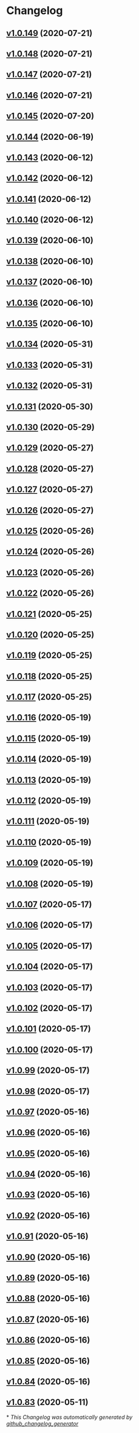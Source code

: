 # Changelog

## [v1.0.149](https://github.com/ToMe25/ToMe25s-Java-Utilities/tree/v1.0.149) (2020-07-21)

## [v1.0.148](https://github.com/ToMe25/ToMe25s-Java-Utilities/tree/v1.0.148) (2020-07-21)

## [v1.0.147](https://github.com/ToMe25/ToMe25s-Java-Utilities/tree/v1.0.147) (2020-07-21)

## [v1.0.146](https://github.com/ToMe25/ToMe25s-Java-Utilities/tree/v1.0.146) (2020-07-21)

## [v1.0.145](https://github.com/ToMe25/ToMe25s-Java-Utilities/tree/v1.0.145) (2020-07-20)

## [v1.0.144](https://github.com/ToMe25/ToMe25s-Java-Utilities/tree/v1.0.144) (2020-06-19)

## [v1.0.143](https://github.com/ToMe25/ToMe25s-Java-Utilities/tree/v1.0.143) (2020-06-12)

## [v1.0.142](https://github.com/ToMe25/ToMe25s-Java-Utilities/tree/v1.0.142) (2020-06-12)

## [v1.0.141](https://github.com/ToMe25/ToMe25s-Java-Utilities/tree/v1.0.141) (2020-06-12)

## [v1.0.140](https://github.com/ToMe25/ToMe25s-Java-Utilities/tree/v1.0.140) (2020-06-12)

## [v1.0.139](https://github.com/ToMe25/ToMe25s-Java-Utilities/tree/v1.0.139) (2020-06-10)

## [v1.0.138](https://github.com/ToMe25/ToMe25s-Java-Utilities/tree/v1.0.138) (2020-06-10)

## [v1.0.137](https://github.com/ToMe25/ToMe25s-Java-Utilities/tree/v1.0.137) (2020-06-10)

## [v1.0.136](https://github.com/ToMe25/ToMe25s-Java-Utilities/tree/v1.0.136) (2020-06-10)

## [v1.0.135](https://github.com/ToMe25/ToMe25s-Java-Utilities/tree/v1.0.135) (2020-06-10)

## [v1.0.134](https://github.com/ToMe25/ToMe25s-Java-Utilities/tree/v1.0.134) (2020-05-31)

## [v1.0.133](https://github.com/ToMe25/ToMe25s-Java-Utilities/tree/v1.0.133) (2020-05-31)

## [v1.0.132](https://github.com/ToMe25/ToMe25s-Java-Utilities/tree/v1.0.132) (2020-05-31)

## [v1.0.131](https://github.com/ToMe25/ToMe25s-Java-Utilities/tree/v1.0.131) (2020-05-30)

## [v1.0.130](https://github.com/ToMe25/ToMe25s-Java-Utilities/tree/v1.0.130) (2020-05-29)

## [v1.0.129](https://github.com/ToMe25/ToMe25s-Java-Utilities/tree/v1.0.129) (2020-05-27)

## [v1.0.128](https://github.com/ToMe25/ToMe25s-Java-Utilities/tree/v1.0.128) (2020-05-27)

## [v1.0.127](https://github.com/ToMe25/ToMe25s-Java-Utilities/tree/v1.0.127) (2020-05-27)

## [v1.0.126](https://github.com/ToMe25/ToMe25s-Java-Utilities/tree/v1.0.126) (2020-05-27)

## [v1.0.125](https://github.com/ToMe25/ToMe25s-Java-Utilities/tree/v1.0.125) (2020-05-26)

## [v1.0.124](https://github.com/ToMe25/ToMe25s-Java-Utilities/tree/v1.0.124) (2020-05-26)

## [v1.0.123](https://github.com/ToMe25/ToMe25s-Java-Utilities/tree/v1.0.123) (2020-05-26)

## [v1.0.122](https://github.com/ToMe25/ToMe25s-Java-Utilities/tree/v1.0.122) (2020-05-26)

## [v1.0.121](https://github.com/ToMe25/ToMe25s-Java-Utilities/tree/v1.0.121) (2020-05-25)

## [v1.0.120](https://github.com/ToMe25/ToMe25s-Java-Utilities/tree/v1.0.120) (2020-05-25)

## [v1.0.119](https://github.com/ToMe25/ToMe25s-Java-Utilities/tree/v1.0.119) (2020-05-25)

## [v1.0.118](https://github.com/ToMe25/ToMe25s-Java-Utilities/tree/v1.0.118) (2020-05-25)

## [v1.0.117](https://github.com/ToMe25/ToMe25s-Java-Utilities/tree/v1.0.117) (2020-05-25)

## [v1.0.116](https://github.com/ToMe25/ToMe25s-Java-Utilities/tree/v1.0.116) (2020-05-19)

## [v1.0.115](https://github.com/ToMe25/ToMe25s-Java-Utilities/tree/v1.0.115) (2020-05-19)

## [v1.0.114](https://github.com/ToMe25/ToMe25s-Java-Utilities/tree/v1.0.114) (2020-05-19)

## [v1.0.113](https://github.com/ToMe25/ToMe25s-Java-Utilities/tree/v1.0.113) (2020-05-19)

## [v1.0.112](https://github.com/ToMe25/ToMe25s-Java-Utilities/tree/v1.0.112) (2020-05-19)

## [v1.0.111](https://github.com/ToMe25/ToMe25s-Java-Utilities/tree/v1.0.111) (2020-05-19)

## [v1.0.110](https://github.com/ToMe25/ToMe25s-Java-Utilities/tree/v1.0.110) (2020-05-19)

## [v1.0.109](https://github.com/ToMe25/ToMe25s-Java-Utilities/tree/v1.0.109) (2020-05-19)

## [v1.0.108](https://github.com/ToMe25/ToMe25s-Java-Utilities/tree/v1.0.108) (2020-05-19)

## [v1.0.107](https://github.com/ToMe25/ToMe25s-Java-Utilities/tree/v1.0.107) (2020-05-17)

## [v1.0.106](https://github.com/ToMe25/ToMe25s-Java-Utilities/tree/v1.0.106) (2020-05-17)

## [v1.0.105](https://github.com/ToMe25/ToMe25s-Java-Utilities/tree/v1.0.105) (2020-05-17)

## [v1.0.104](https://github.com/ToMe25/ToMe25s-Java-Utilities/tree/v1.0.104) (2020-05-17)

## [v1.0.103](https://github.com/ToMe25/ToMe25s-Java-Utilities/tree/v1.0.103) (2020-05-17)

## [v1.0.102](https://github.com/ToMe25/ToMe25s-Java-Utilities/tree/v1.0.102) (2020-05-17)

## [v1.0.101](https://github.com/ToMe25/ToMe25s-Java-Utilities/tree/v1.0.101) (2020-05-17)

## [v1.0.100](https://github.com/ToMe25/ToMe25s-Java-Utilities/tree/v1.0.100) (2020-05-17)

## [v1.0.99](https://github.com/ToMe25/ToMe25s-Java-Utilities/tree/v1.0.99) (2020-05-17)

## [v1.0.98](https://github.com/ToMe25/ToMe25s-Java-Utilities/tree/v1.0.98) (2020-05-17)

## [v1.0.97](https://github.com/ToMe25/ToMe25s-Java-Utilities/tree/v1.0.97) (2020-05-16)

## [v1.0.96](https://github.com/ToMe25/ToMe25s-Java-Utilities/tree/v1.0.96) (2020-05-16)

## [v1.0.95](https://github.com/ToMe25/ToMe25s-Java-Utilities/tree/v1.0.95) (2020-05-16)

## [v1.0.94](https://github.com/ToMe25/ToMe25s-Java-Utilities/tree/v1.0.94) (2020-05-16)

## [v1.0.93](https://github.com/ToMe25/ToMe25s-Java-Utilities/tree/v1.0.93) (2020-05-16)

## [v1.0.92](https://github.com/ToMe25/ToMe25s-Java-Utilities/tree/v1.0.92) (2020-05-16)

## [v1.0.91](https://github.com/ToMe25/ToMe25s-Java-Utilities/tree/v1.0.91) (2020-05-16)

## [v1.0.90](https://github.com/ToMe25/ToMe25s-Java-Utilities/tree/v1.0.90) (2020-05-16)

## [v1.0.89](https://github.com/ToMe25/ToMe25s-Java-Utilities/tree/v1.0.89) (2020-05-16)

## [v1.0.88](https://github.com/ToMe25/ToMe25s-Java-Utilities/tree/v1.0.88) (2020-05-16)

## [v1.0.87](https://github.com/ToMe25/ToMe25s-Java-Utilities/tree/v1.0.87) (2020-05-16)

## [v1.0.86](https://github.com/ToMe25/ToMe25s-Java-Utilities/tree/v1.0.86) (2020-05-16)

## [v1.0.85](https://github.com/ToMe25/ToMe25s-Java-Utilities/tree/v1.0.85) (2020-05-16)

## [v1.0.84](https://github.com/ToMe25/ToMe25s-Java-Utilities/tree/v1.0.84) (2020-05-16)

## [v1.0.83](https://github.com/ToMe25/ToMe25s-Java-Utilities/tree/v1.0.83) (2020-05-11)



\* *This Changelog was automatically generated by [github_changelog_generator](https://github.com/github-changelog-generator/github-changelog-generator)*
